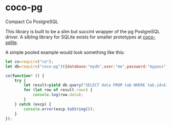 # coco-pg

Compact Co PostgreSQL


This library is built to be a slim but succint wrapper of the pg PostgreSQL driver.
A sibling library for SQLite exists for smaller prototypes at [coco-sqlite](https://github.com/whizzter/coco-sqlite).

A simple pooled example would look something like this:
```js
let co=require("co");
let db=require("coco-pg")({database:"mydb",user:"me",password:"mypass",max:30,idleTimeoutMillis: 30000});

co(function* () {
	try {
		let result=yield db.query("SELECT data FROM tab WHERE tab.id=$1",123);
		for (let row of result.rows) {
			console.log(row.data);
		}
	} catch (excp) {
		console.error(excp.toString());
	}
});
```

